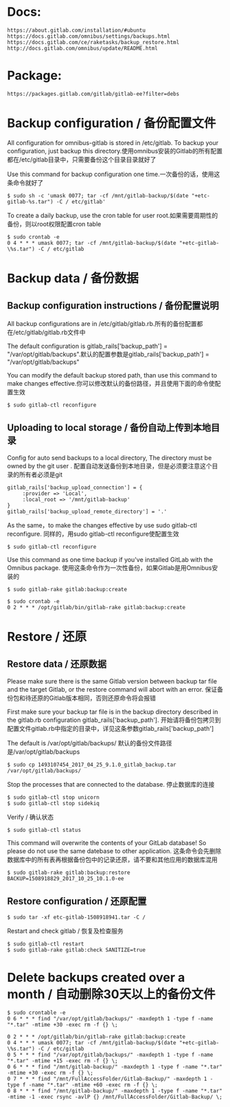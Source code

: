 # Docs:

```
https://about.gitlab.com/installation/#ubuntu
https://docs.gitlab.com/omnibus/settings/backups.html
https://docs.gitlab.com/ce/raketasks/backup_restore.html
http://docs.gitlab.com/omnibus/update/README.html
```

# Package:

```
https://packages.gitlab.com/gitlab/gitlab-ee?filter=debs
```

# Backup configuration / 备份配置文件

All configuration for omnibus-gitlab is stored in /etc/gitlab. To backup your configuration, just backup this directory.使用omnibus安装的Gitlab的所有配置都在/etc/gitlab目录中，只需要备份这个目录目录就好了

Use this command for backup configuration one time.一次备份的话，使用这条命令就好了

```
$ sudo sh -c 'umask 0077; tar -cf /mnt/gitlab-backup/$(date "+etc-gitlab-%s.tar") -C / etc/gitlab'
```

To create a daily backup, use the cron table for user root.如果需要周期性的备份，则以root权限配置cron table

```
$ sudo crontab -e
0 4 * * * umask 0077; tar -cf /mnt/gitlab-backup/$(date "+etc-gitlab-\%s.tar") -C / etc/gitlab
```

# Backup data / 备份数据

## Backup configuration instructions / 备份配置说明

All backup configurations are in /etc/gitlab/gitlab.rb.所有的备份配置都在/etc/gitlab/gitlab.rb文件中

The default configuration is gitlab_rails['backup_path'] = "/var/opt/gitlab/backups".默认的配置参数是gitlab_rails['backup_path'] = "/var/opt/gitlab/backups"

You can modify the default backup stored path, than use this command to make changes effective.你可以修改默认的备份路径，并且使用下面的命令使配置生效

```
$ sudo gitlab-ctl reconfigure
```

## Uploading to local storage / 备份自动上传到本地目录

Config for auto send backups to a local directory, The directory must be owned by the git user . 配置自动发送备份到本地目录，但是必须要注意这个目录的所有者必须是git

```
gitlab_rails['backup_upload_connection'] = {
     :provider => 'Local',
     :local_root => '/mnt/gitlab-backup'      
}
gitlab_rails['backup_upload_remote_directory'] = '.'
```

As the same，to make the changes effective by use sudo gitlab-ctl reconfigure. 同样的，用sudo gitlab-ctl reconfigure使配置生效

```
$ sudo gitlab-ctl reconfigure
```

Use this command as one time backup if you've installed GitLab with the Omnibus package. 使用这条命令作为一次性备份，如果Gitlab是用Omnibus安装的

```
$ sudo gitlab-rake gitlab:backup:create

$ sudo crontab -e
0 2 * * * /opt/gitlab/bin/gitlab-rake gitlab:backup:create
```

# Restore / 还原

## Restore data / 还原数据

Please make sure there is the same Gitlab version between backup tar file and the target Gitlab, or the restore command will abort with an error. 保证备份包和待还原的Gitlab版本相同，否则还原命令将会报错

First make sure your backup tar file is in the backup directory described in the gitlab.rb configuration gitlab_rails['backup_path']. 开始请将备份包拷贝到配置文件gitlab.rb中指定的目录中，详见这条参数gitlab_rails['backup_path']

The default is /var/opt/gitlab/backups/ 默认的备份文件路径是/var/opt/gitlab/backups

```
$ sudo cp 1493107454_2017_04_25_9.1.0_gitlab_backup.tar /var/opt/gitlab/backups/
```

Stop the processes that are connected to the database. 停止数据库的连接

```
$ sudo gitlab-ctl stop unicorn
$ sudo gitlab-ctl stop sidekiq
```

Verify / 确认状态

```
$ sudo gitlab-ctl status
```

This command will overwrite the contents of your GitLab database! So please do not use the same datebase to other application. 这条命令会先删除数据库中的所有表再根据备份包中的记录还原，请不要和其他应用的数据库混用

```
$ sudo gitlab-rake gitlab:backup:restore BACKUP=1508918829_2017_10_25_10.1.0-ee
```

## Restore configuration / 还原配置

```
$ sudo tar -xf etc-gitlab-1508918941.tar -C /
```

Restart and check gitlab / 恢复及检查服务

```
$ sudo gitlab-ctl restart
$ sudo gitlab-rake gitlab:check SANITIZE=true
```

# Delete backups created over a month / 自动删除30天以上的备份文件

```
$ sudo crontable -e
0 6 * * * find "/var/opt/gitlab/backups/" -maxdepth 1 -type f -name "*.tar" -mtime +30 -exec rm -f {} \;

```

```
0 2 * * * /opt/gitlab/bin/gitlab-rake gitlab:backup:create
0 4 * * * umask 0077; tar -cf /mnt/gitlab-backup/$(date "+etc-gitlab-\%s.tar") -C / etc/gitlab
0 5 * * * find "/var/opt/gitlab/backups/" -maxdepth 1 -type f -name "*.tar" -mtime +15 -exec rm -f {} \;
0 6 * * * find "/mnt/gitlab-backup/" -maxdepth 1 -type f -name "*.tar" -mtime +30 -exec rm -f {} \;
0 7 * * * find "/mnt/FullAccessFolder/Gitlab-Backup/" -maxdepth 1 -type f -name "*.tar" -mtime +60 -exec rm -f {} \;
0 8 * * * find "/mnt/gitlab-backup/" -maxdepth 1 -type f -name "*.tar" -mtime -1 -exec rsync -avlP {} /mnt/FullAccessFolder/Gitlab-Backup/ \;
```
